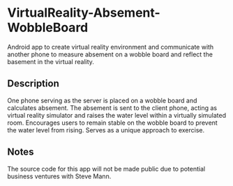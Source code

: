 # VirtualReality-Absement-WobbleBoard
Android app to create virtual reality environment and communicate with another phone to measure absement on a wobble board and reflect the basement in the virtual reality. 

## Description
One phone serving as the server is placed on a wobble board and calculates absement. The absement is sent to the client phone, acting as virtual reality simulator and raises the water level within a virtually simulated room. Encourages users to remain stable on the wobble board to prevent the water level from rising. Serves as a unique approach to exercise. 

## Notes
The source code for this app will not be made public due to potential business ventures with Steve Mann.
